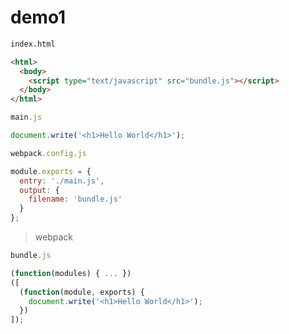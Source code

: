 # demo1

```html
index.html

<html>
  <body>
    <script type="text/javascript" src="bundle.js"></script>
  </body>
</html>
```

```javascript
main.js

document.write('<h1>Hello World</h1>');
```

```javascript
webpack.config.js

module.exports = {
  entry: './main.js',
  output: {
    filename: 'bundle.js'
  }
};
```

> webpack

```javascript
bundle.js

(function(modules) { ... })
([
  (function(module, exports) {
    document.write('<h1>Hello World</h1>');
  })
]);
```
